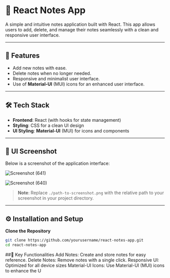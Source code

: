 # 📝 React Notes App  

A simple and intuitive notes application built with React. This app allows users to add, delete, and manage their notes seamlessly with a clean and responsive user interface.  

---

## 🌟 Features  

- Add new notes with ease.  
- Delete notes when no longer needed.  
- Responsive and minimalist user interface.
-  Use of **Material-UI** (MUI) icons for an enhanced user interface.  

---

## 🛠️ Tech Stack  

- **Frontend**: React (with hooks for state management)  
- **Styling**: CSS for a clean UI design
-  **UI Styling**: **Material-UI** (MUI) for icons and components  

---

## 📸 UI Screenshot  

Below is a screenshot of the application interface:  

![Screenshot (641)](https://github.com/user-attachments/assets/58c31409-7e5f-4bd9-ab1d-00066874090c)

![Screenshot (640)](https://github.com/user-attachments/assets/f6821ee8-5241-476a-8ebb-139107449f3b)

> **Note**: Replace `./path-to-screenshot.png` with the relative path to your screenshot in your project directory.  

---

## ⚙️ Installation and Setup  

 **Clone the Repository**  
   ```bash  
   git clone https://github.com/yourusername/react-notes-app.git  
   cd react-notes-app
   ```

##🚀 Key Functionalities
Add Notes: Create and store notes for easy reference.
Delete Notes: Remove notes with a single click.
Responsive UI: Optimized for all device sizes
Material-UI Icons: Use Material-UI (MUI) icons to enhance the U
